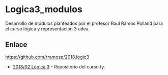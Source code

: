 # Logica3_modulos
Desarrollo de módulos planteados por el profesor Raul Ramos Polland para el curso lógica y representación 3 udea.
## Enlace
https://github.com/rramosp/2018.logic3 
* [2018/02 Lógica 3](https://github.com/rramosp/2018.logic3 ) - Repositorio del curso ty.
